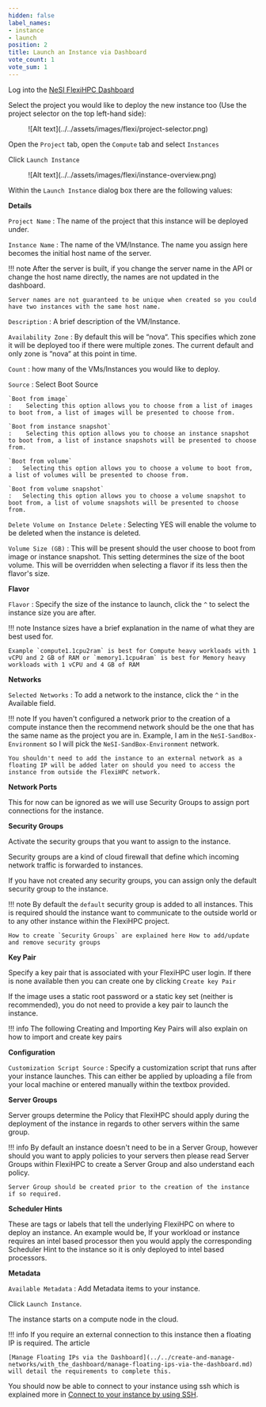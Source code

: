```yaml
---
hidden: false
label_names:
- instance
- launch
position: 2
title: Launch an Instance via Dashboard
vote_count: 1
vote_sum: 1
---
```


Log into the [NeSI FlexiHPC Dashboard](https://dashboard.cloud.nesi.org.nz/)

Select the project you would like to deploy the new instance too (Use the project selector on the top left-hand side):

<figure markdown>
  ![Alt text](../../assets/images/flexi/project-selector.png)
</figure>

Open the `Project` tab, open the `Compute` tab and select `Instances`

Click `Launch Instance`

<figure markdown>
  ![Alt text](../../assets/images/flexi/instance-overview.png)
</figure>

Within the `Launch Instance` dialog box there are the following values:

**Details**

`Project Name`
:   The name of the project that this instance will be deployed under.

`Instance Name`
:   The name of the VM/Instance. The name you assign here becomes the initial host name of the server.

!!! note
    After the server is built, if you change the server name in the API or change the host name directly, the names are not updated in the dashboard.

    Server names are not guaranteed to be unique when created so you could have two instances with the same host name.

`Description`
:   A brief description of the VM/Instance.

`Availability Zone`
:   By default this will be “nova“. This specifies which zone it will be deployed too if there were multiple zones. The current default and only zone is “nova“ at this point in time.

`Count`
: how many of the VMs/Instances you would like to deploy.

`Source`
:   Select Boot Source

    `Boot from image`
    :    Selecting this option allows you to choose from a list of images to boot from, a list of images will be presented to choose from.

    `Boot from instance snapshot`
    :    Selecting this option allows you to choose an instance snapshot to boot from, a list of instance snapshots will be presented to choose from.

    `Boot from volume`
    :   Selecting this option allows you to choose a volume to boot from, a list of volumes will be presented to choose from.

    `Boot from volume snapshot`
    :   Selecting this option allows you to choose a volume snapshot to boot from, a list of volume snapshots will be presented to choose from.

`Delete Volume on Instance Delete`
:   Selecting YES will enable the volume to be deleted when the instance is deleted.

`Volume Size (GB)`
:   This will be present should the user choose to boot from image or instance snapshot. This setting determines the size of the boot volume. This will be overridden when selecting a flavor if its less then the flavor's size.

**Flavor**

`Flavor`
:   Specify the size of the instance to launch, click the `^` to select the instance size you are after.

!!! note
    Instance sizes have a brief explanation in the name of what they are best used for.

    Example `compute1.1cpu2ram` is best for Compute heavy workloads with 1 vCPU and 2 GB of RAM or `memory1.1cpu4ram` is best for Memory heavy workloads with 1 vCPU and 4 GB of RAM

**Networks**

`Selected Networks`
:   To add a network to the instance, click the `^` in the Available field.

!!! note
    If you haven't configured a network prior to the creation of a compute instance then the recommend network should be the one that has the same name as the project you are in. Example, I am in the `NeSI-SandBox-Environment` so I will pick the `NeSI-SandBox-Environment` network.

    You shouldn't need to add the instance to an external network as a floating IP will be added later on should you need to access the instance from outside the FlexiHPC network.

**Network Ports**

This for now can be ignored as we will use Security Groups to assign port connections for the instance.

**Security Groups**

Activate the security groups that you want to assign to the instance.

Security groups are a kind of cloud firewall that define which incoming network traffic is forwarded to instances.

If you have not created any security groups, you can assign only the default security group to the instance.

!!! note
    By default the `default` security group is added to all instances. This is required should the instance want to communicate to the outside world or to any other instance within the FlexiHPC project.

    How to create `Security Groups` are explained here How to add/update and remove security groups

**Key Pair**

Specify a key pair that is associated with your FlexiHPC user login. If there is none available then you can create one by clicking `Create key Pair`

If the image uses a static root password or a static key set (neither is recommended), you do not need to provide a key pair to launch the instance.

!!! info
    The following Creating and Importing Key Pairs will also explain on how to import and create key pairs

**Configuration**

`Customization Script Source`
:   Specify a customization script that runs after your instance launches. This can either be applied by uploading a file from your local machine or entered manually within the textbox provided.

**Server Groups**

Server groups determine the Policy that FlexiHPC should apply during the deployment of the instance in regards to other servers within the same group.

!!! info
    By default an instance doesn't need to be in a Server Group, however should you want to apply policies to your servers then please read Server Groups within FlexiHPC to create a Server Group and also understand each policy.

    Server Group should be created prior to the creation of the instance if so required.

**Scheduler Hints**

These are tags or labels that tell the underlying FlexiHPC on where to deploy an instance. An example would be, If your workload or instance requires an intel based processor then you would apply the corresponding Scheduler Hint to the instance so it is only deployed to intel based processors.

**Metadata**

`Available Metadata`
:   Add Metadata items to your instance.

Click `Launch Instance`.

The instance starts on a compute node in the cloud.

!!! info
    If you require an external connection to this instance then a floating IP is required. The article

    [Manage Floating IPs via the Dashboard](../../create-and-manage-networks/with_the_dashboard/manage-floating-ips-via-the-dashboard.md) will detail the requirements to complete this.

You should now be able to connect to your instance using ssh which is explained more in [Connect to your instance by using SSH](../connect-to-instance-ssh.md).
